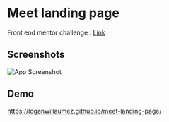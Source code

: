 # Meet landing page

Front end mentor challenge : [Link](https://www.frontendmentor.io/solutions/meet-landing-page-T5fLtcFs1)


## Screenshots

![App Screenshot](https://user-images.githubusercontent.com/60406970/132395094-5c06d543-76ff-4532-83ee-5896f482e470.png)

  
## Demo

https://loganwillaumez.github.io/meet-landing-page/

  

